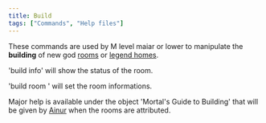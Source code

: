 ```yaml
---
title: Build
tags: ["Commands", "Help files"]
---
```

These commands are used by M level maiar or lower to manipulate the
**building** of new god [rooms](room "wikilink") or [legend
homes](Legend_Homes "wikilink").

'build info' will show the status of the room.

'build room <args>' will set the room informations.

Major help is available under the object 'Mortal's Guide to Building'
that will be given by [Ainur](Ainur "wikilink") when the rooms are
attributed.
 